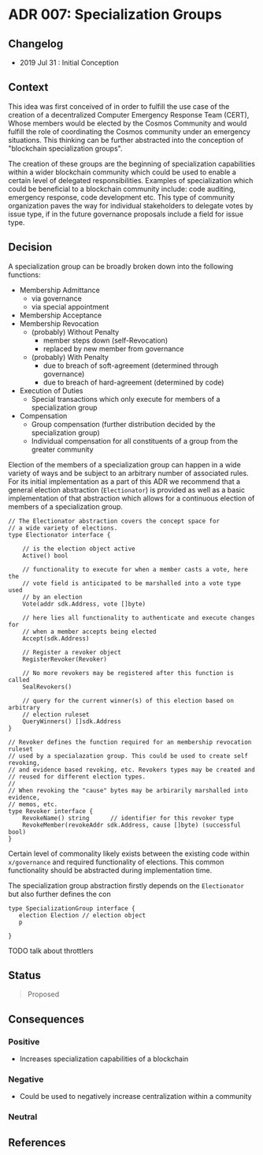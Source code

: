 # ADR 007: Specialization Groups

## Changelog

- 2019 Jul 31 : Initial Conception

## Context

This idea was first conceived of in order to fulfill the use case of the
creation of a decentralized Computer Emergency Response Team (CERT), Whose
members would be elected by the Cosmos Community and would fulfill the role of
coordinating the Cosmos community under an emergency situations. This thinking
can be further abstracted into the conception of "blockchain specialization
groups". 

The creation of these groups are the beginning of specialization capabilities
within a wider blockchain community which could be used to enable a certain
level of delegated responsibilities. Examples of specialization which could be
beneficial to a blockchain community include: code auditing, emergency response,
code development etc. This type of community organization paves the way for
individual stakeholders to delegate votes by issue type, if in the future
governance proposals include a field for issue type. 


## Decision

A specialization group can be broadly broken down into
the following functions: 
 - Membership Admittance
   - via governance
   - via special appointment
 - Membership Acceptance
 - Membership Revocation
   - (probably) Without Penalty 
     - member steps down (self-Revocation)
     - replaced by new member from governance
   - (probably) With Penalty 
     - due to breach of soft-agreement (determined through governance)
     - due to breach of hard-agreement (determined by code) 
 - Execution of Duties
   - Special transactions which only execute for members of a specialization group
 - Compensation
   - Group compensation (further distribution decided by the specialization group) 
   - Individual compensation for all constituents of a group from the
     greater community

Election of the members of a specialization group can happen in a wide variety
of ways and be subject to an arbitrary number of associated rules. For its
initial implementation as a part of this ADR we recommend that a general
election abstraction (`Electionator`) is provided as well as a basic
implementation of that abstraction which allows for a continuous election of
members of a specialization group. 

``` golang
// The Electionator abstraction covers the concept space for 
// a wide variety of elections. 
type Electionator interface {
    
    // is the election object active
    Active() bool 

    // functionality to execute for when a member casts a vote, here the
    // vote field is anticipated to be marshalled into a vote type used 
    // by an election
    Vote(addr sdk.Address, vote []byte)  

    // here lies all functionality to authenticate and execute changes for
    // when a member accepts being elected
    Accept(sdk.Address) 

    // Register a revoker object
    RegisterRevoker(Revoker)

    // No more revokers may be registered after this function is called
    SealRevokers()

    // query for the current winner(s) of this election based on arbitrary
    // election ruleset
    QueryWinners() []sdk.Address 
}

// Revoker defines the function required for an membership revocation ruleset
// used by a specialazation group. This could be used to create self revoking,
// and evidence based revoking, etc. Revokers types may be created and
// reused for different election types. 
// 
// When revoking the "cause" bytes may be arbirarily marshalled into evidence,
// memos, etc.
type Revoker interface {
    RevokeName() string      // identifier for this revoker type 
    RevokeMember(revokeAddr sdk.Address, cause []byte) (successful bool)
}
```

Certain level of commonality likely exists between the existing code within
`x/governance` and required functionality of elections. This common
functionality should be abstracted during implementation time. 

The specialization group abstraction firstly depends on the `Electionator`
but also further defines the con

``` golang
type SpecializationGroup interface {
   election Election // election object
   p
   
}
```

TODO talk about throttlers 



## Status

> Proposed

## Consequences

### Positive

 - Increases specialization capabilities of a blockchain

### Negative

 - Could be used to negatively increase centralization within a community

### Neutral

## References
 
